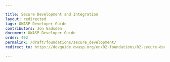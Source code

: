 ```yaml
---

title: Secure Development and Integration
layout: redirected
tags: OWASP Developer Guide
contributors: Jon Gadsden
document: OWASP Developer Guide
order: 402
permalink: /draft/foundations/secure_development/
redirect_to: https://devguide.owasp.org/en/02-foundations/02-secure-development/

---
```

